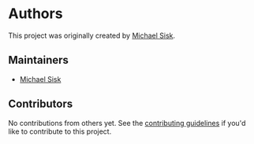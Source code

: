 # Authors

This project was originally created by [Michael Sisk][].

## Maintainers

- [Michael Sisk][]

## Contributors

No contributions from others yet. See the [contributing guidelines][] if you'd
like to contribute to this project.

[contributing guidelines]: https://github.com/mgsisk/stylelint-config/blob/master/docs/CONTRIBUTING.md
[michael sisk]: https://mgsisk.com
